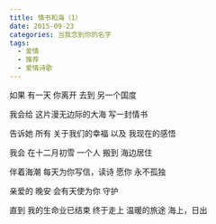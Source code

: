 ```yaml
---
title: 情书和海（1）
date: 2015-09-23
categories: 当我念到你的名字
tags:
  - 爱情
  - 推荐
  - 爱情诗歌
---
```


如果
有一天
你离开
去到
另一个国度
<!--more-->
我会给
这片漫无边际的大海
写一封情书

告诉她
所有
关于我们的幸福
以及
我现在的感悟

我会
在十二月初雪
一个人
搬到
海边居住

伴着海潮
每天为你写信，读诗
愿你
永不孤独

亲爱的
晚安
会有天使为你
守护

直到
我的生命业已结束
终于走上
温暖的旅途
海上，日出